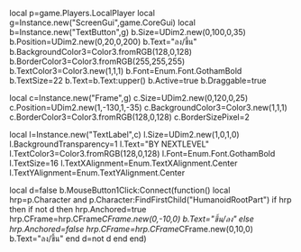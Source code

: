 local p=game.Players.LocalPlayer
local g=Instance.new("ScreenGui",game.CoreGui)
local b=Instance.new("TextButton",g)
b.Size=UDim2.new(0,100,0,35) b.Position=UDim2.new(0,20,0,200)
b.Text="ลง/ขึ้น" b.BackgroundColor3=Color3.fromRGB(128,0,128)
b.BorderColor3=Color3.fromRGB(255,255,255) b.TextColor3=Color3.new(1,1,1)
b.Font=Enum.Font.GothamBold b.TextSize=22 b.Text=b.Text:upper()
b.Active=true b.Draggable=true

local c=Instance.new("Frame",g)
c.Size=UDim2.new(0,120,0,25) c.Position=UDim2.new(1,-130,1,-35)
c.BackgroundColor3=Color3.new(1,1,1)
c.BorderColor3=Color3.fromRGB(128,0,128) c.BorderSizePixel=2

local l=Instance.new("TextLabel",c)
l.Size=UDim2.new(1,0,1,0) l.BackgroundTransparency=1
l.Text="BY NEXTLEVEL" l.TextColor3=Color3.fromRGB(128,0,128)
l.Font=Enum.Font.GothamBold l.TextSize=16
l.TextXAlignment=Enum.TextXAlignment.Center l.TextYAlignment=Enum.TextYAlignment.Center

local d=false
b.MouseButton1Click:Connect(function()
 local hrp=p.Character and p.Character:FindFirstChild("HumanoidRootPart")
 if hrp then
  if not d then hrp.Anchored=true hrp.CFrame=hrp.CFrame*CFrame.new(0,-10,0) b.Text="ขึ้น/ลง"
  else hrp.Anchored=false hrp.CFrame=hrp.CFrame*CFrame.new(0,10,0) b.Text="ลง/ขึ้น" end
  d=not d
 end
end)